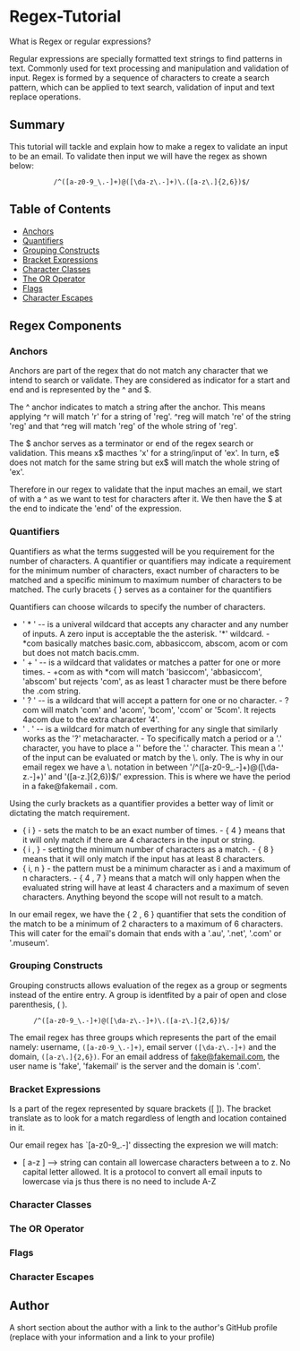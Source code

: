 # Regex-Tutorial

What is Regex or regular expressions?

Regular expressions are specially formatted text strings to find patterns in text. Commonly used for text processing and manipulation and validation of input. Regex is formed by a sequence of characters to create a search pattern, which can be applied to text search, validation of input and text replace operations.

## Summary

This tutorial will tackle and explain how to make a regex to validate an input to be an email.
To validate then input we will have the regex as shown below:       

               /^([a-z0-9_\.-]+)@([\da-z\.-]+)\.([a-z\.]{2,6})$/

## Table of Contents

- [Anchors](#anchors)
- [Quantifiers](#quantifiers)
- [Grouping Constructs](#grouping-constructs)
- [Bracket Expressions](#bracket-expressions)
- [Character Classes](#character-classes)
- [The OR Operator](#the-or-operator)
- [Flags](#flags)
- [Character Escapes](#character-escapes)

## Regex Components

### Anchors
Anchors are part of the regex that do not match any character that we intend to search or validate.  They are considered as indicator for a start and end and is represented by the ^ and $.

The ^ anchor indicates to match a string after the anchor.  This means applying ^r will match 'r' for a string of 'reg'.  ^reg will match 're' of the string 'reg' and that ^reg will match 'reg' of the whole string of 'reg'.

The $ anchor serves as a terminator or end of the regex search or validation.  This means x$ macthes 'x' for a string/input of 'ex'. In turn, e$ does not match for the same string but ex$ will match the whole string of 'ex'.

Therefore in our regex to validate that the input maches an email, we start of with a ^ as we want to test for characters after it.  We then have the $ at the end to indicate the 'end' of the expression.  

### Quantifiers

Quantifiers as what the terms suggested will be you requirement for the number of characters.  A quantifier or quantifiers may indicate a requirement for the minimum number of characters, exact number of characters to be matched and a specific minimum to maximum number of characters to be matched. The curly bracets { } serves as a container for the quantifiers

Quantifiers can choose wilcards to specify the number of characters.

-   ' * ' -- is a univeral wildcard that accepts any character and any number of inputs. A zero input is acceptable the the asterisk. '*' wildcard.
        -   *com basically matches basic.com, abbasiccom, abscom, acom or com but does not match bacis.cmm.
-   ' + '  -- is a wildcard that validates or matches a patter for one or more times.
        -   +com as with *com will match 'basiccom', 'abbasiccom', 'abscom' but rejects 'com', as as least 1 character must be there before the .com string.
-   ' ? ' -- is a wildcard that will accept a pattern for one or no character.
        -   ?com will match 'com' and 'acom', 'bcom', 'ccom' or '5com'.  It rejects 4acom due to the extra character '4'.
-   ' . ' -- is a wildcard for match of everthing for any single that similarly works as the '?' metacharacter.
        -   To specifically match a period or a '.' character, you have to place a '\' before the '.' character.  This mean a '.' of the input can be evaluated or match by the \\. only.  The is why in our email regex we have a \\. notation in between '/^([a-z0-9_\.-]+)@([\da-z\.-]+)' and '([a-z\.]{2,6})$/' expression.  This is where we have the period in a fake@fakemail **.** com.

Using the curly brackets as a quantifier provides a better way of limit or dictating the match requirement.

-   { i } - sets the match to be an exact number of times.
        -   { 4 } means that it will only match if there are 4 characters in the input or string.
-   { i , }   - setting the minimum number of characters as a match.
        -   { 8 } means that it will only match if the input has at least 8 characters.
-   { i, n }  - the pattern must be a minimum character as i and a maximum of n characters.
        -   { 4 , 7 } means that a match will only happen when the evaluated string will have at least 4 characters and a maximum of seven characters.  Anything beyond the scope will not result to a match.
    
In our email regex, we have the { 2 , 6 } quantifier that sets the condition of the match to be a minimum of 2 characters to a maximum of 6 characters. This will cater for the email's domain that ends with a '.au', '.net', '.com' or '.museum'.


### Grouping Constructs

Grouping constructs allows evaluation of the regex as a group or segments instead of the entire entry.  A group is identfited by a pair of open and close parenthesis, ( ).

          /^([a-z0-9_\.-]+)@([\da-z\.-]+)\.([a-z\.]{2,6})$/
          
The email regex has three groups which represents the part of the email namely: username, `([a-z0-9_\.-]+)`, email server `([\da-z\.-]+)` and the domain, `([a-z\.]{2,6})`.  For an email address of fake@fakemail.com, the user name is 'fake', 'fakemail' is the server and the domain is '.com'.


### Bracket Expressions

Is a part of the regex represented by square brackets ([ ]).  The bracket translate as to look for a match regardless of length and location contained in it. 

Our email regex has `[a-z0-9_\.-]' dissecting the expresion we will match:
- [ a-z ]  --> string can contain all lowercase characters between a to z.  No capital letter allowed.  It is a protocol to convert all email inputs to lowercase via js thus there is no need to include A-Z


### Character Classes

### The OR Operator

### Flags

### Character Escapes

## Author

A short section about the author with a link to the author's GitHub profile (replace with your information and a link to your profile)
